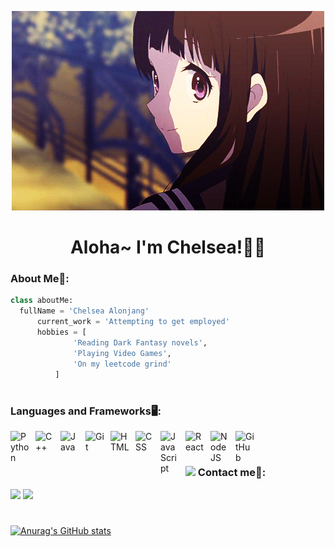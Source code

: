 <!-- Start of html-->
<p align="center">
  <img src="helloothere.gif" alt="Banner"></a>
</p>
<h1 align="center">Aloha~ I'm Chelsea!🙋‍♀️</h1>
<!-- End of html-->

### About Me🦦:
  ```python
 class aboutMe:
 	fullName = 'Chelsea Alonjang'
		current_work = 'Attempting to get employed'
		hobbies = [
				'Reading Dark Fantasy novels',
				'Playing Video Games',
				'On my leetcode grind'
			]
   ```
#

<!-- Start of langauges-->
### Languages and Frameworks🖥:
<img align="left" alt="Python" width="30px" style="padding-right:10px;" src="https://cdn.jsdelivr.net/gh/devicons/devicon/icons/python/python-plain.svg" />
<img align="left" alt="C++" width="30px" style="padding-right:10px;" src="https://cdn.jsdelivr.net/gh/devicons/devicon/icons/cplusplus/cplusplus-line.svg" />
<img align="left" alt="Java" width="30px" style="padding-right:10px;" src="https://cdn.jsdelivr.net/gh/devicons/devicon/icons/java/java-original.svg"/>
<img align="left" alt="Git" width="30px" style="padding-right:10px;" src="https://cdn.jsdelivr.net/gh/devicons/devicon/icons/git/git-original.svg" />
<img align="left" alt="HTML" width="30px" style="padding-right:10px;" src="https://cdn.jsdelivr.net/gh/devicons/devicon/icons/html5/html5-plain.svg" />
<img align="left" alt="CSS" width="30px" style="padding-right:10px;" src="https://cdn.jsdelivr.net/gh/devicons/devicon/icons/css3/css3-plain.svg" />
<img align="left" alt="JavaScript" width="30px" style="padding-right:10px;" src="https://cdn.jsdelivr.net/gh/devicons/devicon/icons/javascript/javascript-plain.svg" />
<img align="left" alt="React" width="30px" style="padding-right:10px;" src="https://cdn.jsdelivr.net/gh/devicons/devicon/icons/react/react-original.svg" />
<img align="left" alt="NodeJS" width="30px" style="padding-right:10px;" src="https://cdn.jsdelivr.net/gh/devicons/devicon/icons/nodejs/nodejs-original.svg" />
<img align="left" alt="GitHub" width="30px" style="padding-right:10px;" src="https://cdn.jsdelivr.net/gh/devicons/devicon/icons/github/github-original.svg" />
<br />
<!-- End of langauges-->

#

### <img height="40" src="https://raw.githubusercontent.com/innng/innng/master/assets/kyubey.gif"/> Contact me📲:

[![](https://img.shields.io/badge/-linkedin-0073B1?style=flat-square)](https://www.linkedin.com/in/chelsea-alonjang/)
[![](https://img.shields.io/badge/-resume-332B40?style=flat-square)](https://drive.google.com/file/d/1WmysY6b1cLlQzEYAIg61vIFEQ614uddf/view?usp=sharing)

#

[![Anurag's GitHub stats](https://github-readme-stats.vercel.app/api?username=Chelseph)](https://github.com/anuraghazra/github-readme-stats)
